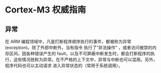Cortex-M3 权威指南  
====
异常
----
在 ARM 编程领域中，凡是打断程序顺序执行的事件，都被称为异常(exception)。除了外部中断外，当有指令 执行了“非法操作” ，或者访问被禁的内存区间，因各种错误产生的 fault，以及不可屏蔽中断发生时，都会打断程序的执行，这些情况统称为异常。在不严格的上下文中，异常与中断也可以混用。另外，程序代码也可以主动请求 进入异常状态的（常用于系统调用）。 

